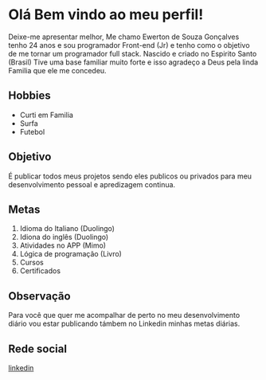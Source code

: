 <h1>Olá Bem vindo ao meu perfil!</h1>

<p>Deixe-me apresentar melhor, Me chamo Ewerton de Souza Gonçalves tenho 24 anos e sou programador Front-end (Jr) e tenho como o objetivo de me tornar um programador full stack. 
Nascido e criado no Espirito Santo (Brasil) Tive uma base familiar muito forte e isso agradeço a Deus pela linda Familia que ele me concedeu.
</p> 


<h2>Hobbies</h2>
<ul>
  <li>Curti em Familia</li>
  <li>Surfa</li>
  <li>Futebol</li>
</ul>

<h2>Objetivo</h2>

<p>É publicar todos meus projetos sendo eles publicos ou privados para meu desenvolvimento pessoal e apredizagem continua.</p>


<h2>Metas</h2>

<ol>
  <li>Idioma do Italiano (Duolingo)</li>
  <li>Idiona do inglês (Duolingo)</li>
  <li>Atividades no APP (Mimo)</li>
  <li>Lógica de programação (Livro)</li>
  <li>Cursos</li>
  <li>Certificados</li>
</ol>

<h2>Observação</h2>
<p>Para você que quer me acompalhar de perto  no meu desenvolvimento diário vou estar publicando támbem no Linkedin minhas metas diárias.</p>

<h2>Rede social</h2>

<a href="www.linkedin.com/in/ewerton-de-souza-gonçalves-54265526b">linkedin</a>
